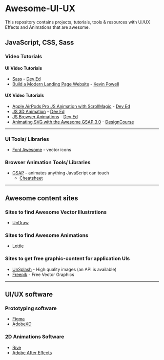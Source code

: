 # Awesome-UI-UX
This repository contains projects, tutorials, tools & resources with UI/UX Effects and Animations that are awesome.

## JavaScript, CSS, Sass
### Video Tutorials
#### UI Video Tutorials
- [Sass](https://youtu.be/Zz6eOVaaelI) - [Dev Ed](https://www.youtube.com/channel/UClb90NQQcskPUGDIXsQEz5Q)
- [Build a Modern Landing Page Website](https://youtu.be/X1dz0xRbSJc) - [Kevin Powell](https://www.youtube.com/channel/UCJZv4d5rbIKd4QHMPkcABCw)

#### UX Video Tutorials

- [Apple AirPods Pro JS Animation with ScrollMagic](https://youtu.be/wLUJ9VNzZXo) - [Dev Ed](https://www.youtube.com/channel/UClb90NQQcskPUGDIXsQEz5Q)
- [JS 3D Animation](https://youtu.be/XK7T3mY1V-w) - [Dev Ed](https://www.youtube.com/channel/UClb90NQQcskPUGDIXsQEz5Q)
- [JS Browser Animations](https://youtu.be/sN93DRYkCO8) - [Dev Ed](https://www.youtube.com/channel/UClb90NQQcskPUGDIXsQEz5Q)
- [Animating SVG with the Awesome GSAP 3.0](https://youtu.be/lj37QZ047f8) - [DesignCourse](https://www.youtube.com/channel/UCVyRiMvfUNMA1UPlDPzG5Ow)

---
### UI Tools/ Libraries
- [Font Awesome](https://fontawesome.com/) - vector icons

### Browser Animation Tools/ Libraries
- [GSAP](https://greensock.com/gsap/) - animates anything JavaScript can touch
  - [Cheatsheet](https://greensock.com/cheatsheet/)

---

## Awesome content sites

### Sites to find Awesome Vector Illustrations 
- [UnDraw](https://undraw.co/) 

### Sites to find Awesome Animations 
- [Lottie](https://lottiefiles.com/)

### Sites to get free graphic-content for application UIs
- [UnSplash](https://source.unsplash.com/) - High quality images (an API is available)
- [Freepik](https://www.freepik.com/vectors/graphics) - Free Vector Graphics

--- 

## UI/UX software 

### Prototyping software
- [Figma](https://www.figma.com/)
- [AdobeXD](https://www.adobe.com/products/xd.html) 

### 2D Animations Software
- [Rive](https://rive.app/)
- [Adobe After Effects](https://www.adobe.com/products/aftereffects.html)